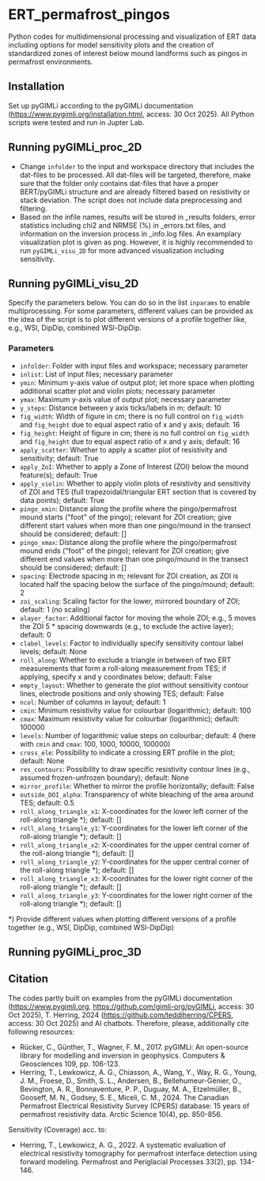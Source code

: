 # ERT_permafrost_pingos
Python codes for multidimensional processing and visualization of ERT data including options for model sensitivity plots and the creation of standardized zones of interest below mound landforms such as pingos in permafrost environments.

## Installation
Set up pyGIMLi according to the pyGIMLi documentation (https://www.pygimli.org/installation.html, access: 30 Oct 2025). All Python scripts were tested and run in Jupter Lab.

## Running pyGIMLi_proc_2D
- Change `infolder` to the input and workspace directory that includes the dat-files to be processed. All dat-files will be targeted, therefore, make sure that the folder only contains dat-files that have a proper BERT/pyGIMLi structure and are already filtered based on resistivity or stack deviation. The script does not include data preprocessing and filtering.
- Based on the infile names, results will be stored in _results folders, error statistics including chi2 and NRMSE (%) in _errors.txt files, and information on the inversion process in _info.log files. An examplary visualization plot is given as png. However, it is highly recommended to run `pyGIMLi_visu_2D` for more advanced visualization including sensitivity.

## Running pyGIMLi_visu_2D
Specify the parameters below. You can do so in the list `inparams` to enable multiprocessing. For some parameters, different values can be provided as the idea of the script is to plot different versions of a profile together like, e.g., WSl, DipDip, combined WSl-DipDip.

### Parameters
- `infolder`: Folder with input files and workspace; necessary parameter
- `inlist`: List of input files; necessary parameter
- `ymin`: Minimum y-axis value of output plot; let more space when plotting additional scatter plot and violin plots; necessary parameter
- `ymax`: Maximum y-axis value of output plot; necessary parameter
- `y_steps`: Distance between y axis ticks/labels in m; default: 10
- `fig_width`: Width of figure in cm; there is no full control on `fig_width` and `fig_height` due to equal aspect ratio of x and y axis; default: 16
- `fig_height`: Height of figure in cm; there is no full control on `fig_width` and `fig_height` due to equal aspect ratio of x and y axis; default: 16
- `apply_scatter`: Whether to apply a scatter plot of resistivity and sensitivity; default: True
- `apply_ZoI`: Whether to apply a Zone of Interest (ZOI) below the mound feature(s); default: True
- `apply_violin`: Whether to apply violin plots of resistivity and sensitivity of ZOI and TES (full trapezoidal/triangular ERT section that is covered by data points); default: True
- `pingo_xmin`: Distance along the profile where the pingo/permafrost mound starts ("foot" of the pingo); relevant for ZOI creation; give different start values when more than one pingo/mound in the transect should be considered; default: []
- `pingo_xmax`: Distance along the profile where the pingo/permafrost mound ends ("foot" of the pingo); relevant for ZOI creation; give different end values when more than one pingo/mound in the transect should be considered; default: []
- `spacing`: Electrode spacing in m; relevant for ZOI creation, as ZOI is located half the spacing below the surface of the pingo/mound; default: 2
- `zoi_scaling`: Scaling factor for the lower, mirrored boundary of ZOI; default: 1 (no scaling)
- `alayer_factor`: Additional factor for moving the whole ZOI; e.g., 5 moves the ZOI 5 * spacing downwards (e.g., to exclude the active layer); default: 0
- `clabel_levels`: Factor to individually specify sensitivity contour label levels; default: None
- `roll_along`: Whether to exclude a triangle in between of two ERT measurements that form a roll-along measurement from TES; if applying, specify x and y coordinates below; default: False
- `empty_layout`: Whether to generate the plot without sensitivity contour lines, electrode positions and only showing TES; default: False
- `ncol`: Number of columns in layout; default: 1
- `cmin`: Minimum resistivity value for colourbar (logarithmic); default: 100
- `cmax`: Maximum resistivity value for colourbar (logarithmic); default: 100000
- `levels`: Number of logarithmic value steps on colourbar; default: 4 (here with `cmin` and `cmax`: 100, 1000, 10000, 100000)
- `cross_ele`: Possibility to indicate a crossing ERT profile in the plot; default: None
- `res_contours`: Possibility to draw specific resistivity contour lines (e.g., assumed frozen-unfrozen boundary); default: None
- `mirror_profile`: Whether to mirror the profile horizontally; default: False
- `outside_DOI_alpha`: Transparency of white bleaching of the area around TES; default: 0.5
- `roll_along_triangle_x1`: X-coordinates for the lower left corner of the roll-along triangle *); default: []
- `roll_along_triangle_y1`: Y-coordinates for the lower left corner of the roll-along triangle *); default: []
- `roll_along_triangle_x2`: X-coordinates for the upper central corner of the roll-along triangle *); default: []
- `roll_along_triangle_y2`: Y-coordinates for the upper central corner of the roll-along triangle *); default: []
- `roll_along_triangle_x3`: X-coordinates for the lower right corner of the roll-along triangle *); default: []
- `roll_along_triangle_y3`: Y-coordinates for the lower right corner of the roll-along triangle *); default: []

*) Provide different values when plotting different versions of a profile together (e.g., WSl, DipDip, combined WSl-DipDip)

## Running pyGIMLi_proc_3D

## Citation
The codes partly built on examples from the pyGIMLi documentation (https://www.pygimli.org, https://github.com/gimli-org/pyGIMLi, access: 30 Oct 2025), T. Herring, 2024 (https://github.com/teddiherring/CPERS, access: 30 Oct 2025) and AI chatbots.
Therefore, please, additionally cite following resources:
- Rücker, C., Günther, T., Wagner, F. M., 2017. pyGIMLi: An open-source library for modelling and inversion in geophysics. Computers & Geosciences 109, pp. 106-123.
- Herring, T., Lewkowicz, A. G., Chiasson, A., Wang, Y., Way, R. G., Young, J. M., Froese, D., Smith, S. L., Andersen, B., Bellehumeur-Génier, O., Bevington, A. R., Bonnaventure, P. P., Duguay, M. A., Etzelmüller, B., Gooseff, M. N., Godsey, S. E., Miceli, C. M., 2024. The Canadian Permafrost Electrical Resistivity Survey (CPERS) database: 15 years of permafrost resistivity data. Arctic Science 10(4), pp. 850-856.

Sensitivity (Coverage) acc. to:
- Herring, T., Lewkowicz, A. G., 2022. A systematic evaluation of electrical resistivity tomography for permafrost interface detection using forward modeling. Permafrost and Periglacial Processes 33(2), pp. 134-146.
